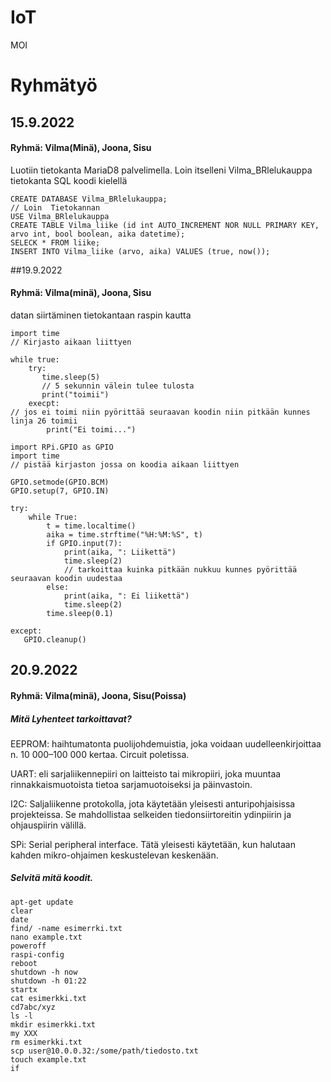 # IoT
MOI
# Ryhmätyö
## 15.9.2022
#### Ryhmä: Vilma(Minä), Joona, Sisu

Luotiin tietokanta MariaD8 palvelimella. Loin itselleni Vilma_BRlelukauppa tietokanta SQL koodi kielellä

```
CREATE DATABASE Vilma_BRlelukauppa;
// Loin  Tietokannan
USE Vilma_BRlelukauppa
CREATE TABLE Vilma_liike (id int AUTO_INCREMENT NOR NULL PRIMARY KEY, arvo int, bool boolean, aika datetime);
SELECK * FROM liike;
INSERT INTO Vilma_liike (arvo, aika) VALUES (true, now());
```

##19.9.2022
#### Ryhmä: Vilma(minä), Joona, Sisu

datan siirtäminen tietokantaan raspin kautta

```
import time
// Kirjasto aikaan liittyen

while true:
    try:
       time.sleep(5)
       // 5 sekunnin välein tulee tulosta
       print("toimii")
    execpt:
// jos ei toimi niin pyörittää seuraavan koodin niin pitkään kunnes linja 26 toimii
        print("Ei toimi...")
```

```
import RPi.GPIO as GPIO
import time
// pistää kirjaston jossa on koodia aikaan liittyen

GPIO.setmode(GPIO.BCM)
GPIO.setup(7, GPIO.IN)

try:
    while True:
        t = time.localtime()
        aika = time.strftime("%H:%M:%S", t)
        if GPIO.input(7):
            print(aika, ": Liikettä")
            time.sleep(2)
            // tarkoittaa kuinka pitkään nukkuu kunnes pyörittää seuraavan koodin uudestaa
        else:
            print(aika, ": Ei liikettä")
            time.sleep(2)
        time.sleep(0.1)
        
except:
   GPIO.cleanup()
```

## 20.9.2022
#### Ryhmä: Vilma(minä), Joona, Sisu(Poissa)

##### Mitä Lyhenteet tarkoittavat?

EEPROM: haihtumatonta puolijohdemuistia, joka voidaan uudelleenkirjoittaa n. 10 000–100 000 kertaa. Circuit poletissa.

UART: eli sarjaliikennepiiri on laitteisto tai mikropiiri, joka muuntaa rinnakkaismuotoista tietoa sarjamuotoiseksi ja päinvastoin.

I2C: Saljaliikenne protokolla, jota käytetään yleisesti anturipohjaisissa projekteissa. Se mahdollistaa selkeiden tiedonsiirtoreitin ydinpiirin ja ohjauspiirin välillä.

SPi: Serial peripheral interface. Tätä yleisesti käytetään, kun halutaan kahden mikro-ohjaimen keskustelevan keskenään.

##### Selvitä mitä koodit.

```
apt-get update
clear
date
find/ -name esimerrki.txt
nano example.txt
poweroff
raspi-config
reboot
shutdown -h now
shutdown -h 01:22
startx
cat esimerkki.txt
cd7abc/xyz
ls -l
mkdir esimerkki.txt
my XXX
rm esimerkki.txt
scp user@10.0.0.32:/some/path/tiedosto.txt
touch example.txt
if
